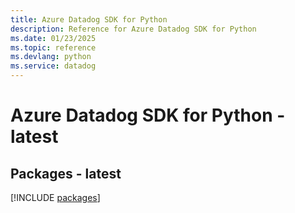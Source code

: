 ```yaml
---
title: Azure Datadog SDK for Python
description: Reference for Azure Datadog SDK for Python
ms.date: 01/23/2025
ms.topic: reference
ms.devlang: python
ms.service: datadog
---
```

# Azure Datadog SDK for Python - latest
## Packages - latest
[!INCLUDE [packages](datadog-index.md)]